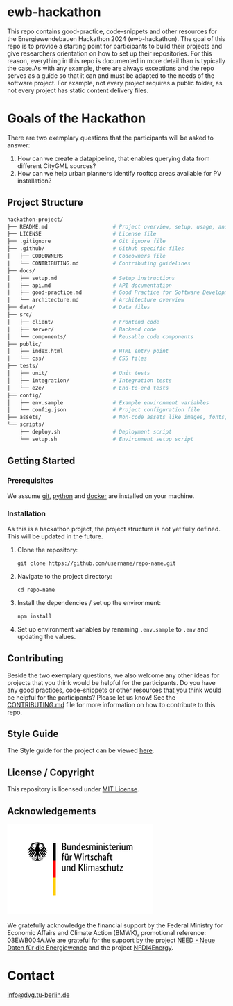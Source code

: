 # ewb-hackathon

This repo contains good-practice, code-snippets and other resources for the Energiewendebauen Hackathon 2024 (ewb-hackathon). The goal of this repo is to provide a starting point for participants to build their projects and give researchers orientation on how to set up their repositories. For this reason, everything in this repo is documented in more detail than is typically the case.As with any example, there are always exceptions and the repo serves as a guide so that it can and must be adapted to the needs of the software project. For example, not every project requires a public folder, as not every project has static content delivery files.  

# Goals of the Hackathon

There are two exemplary questions that the participants will be asked to answer:

1. How can we create a datapipeline, that enables querying data from different CityGML sources?
2. How can we help urban planners identify rooftop areas available for PV installation?

## Project Structure
```bash
hackathon-project/
├── README.md                     # Project overview, setup, usage, and contributions
├── LICENSE                       # License file
├── .gitignore                    # Git ignore file
├── .github/                      # Github specific files
│   ├── CODEOWNERS                # Codeowners file
│   └── CONTRIBUTING.md           # Contributing guidelines
├── docs/
│   ├── setup.md                  # Setup instructions
│   ├── api.md                    # API documentation
│   ├── good-practice.md          # Good Practice for Software Development
│   └── architecture.md           # Architecture overview
├── data/                         # Data files
├── src/
│   ├── client/                   # Frontend code
│   ├── server/                   # Backend code
│   └── components/               # Reusable code components
├── public/
│   ├── index.html                # HTML entry point
│   └── css/                      # CSS files
├── tests/
│   ├── unit/                     # Unit tests
│   ├── integration/              # Integration tests
│   └── e2e/                      # End-to-end tests
├── config/
│   ├── env.sample                # Example environment variables
│   └── config.json               # Project configuration file
├── assets/                       # Non-code assets like images, fonts, icons
└── scripts/
    ├── deploy.sh                 # Deployment script
    └── setup.sh                  # Environment setup script
```	

## Getting Started

### Prerequisites

We assume [git](https://git-scm.com/), [python](https://www.python.org/) and [docker](https://www.docker.com/) are installed on your machine.

### Installation

As this is a hackathon project, the project structure is not yet fully defined. This will be updated in the future.

1. Clone the repository:
   ```
   git clone https://github.com/username/repo-name.git
   ```
2. Navigate to the project directory:
   ```
   cd repo-name
   ```
3. Install the dependencies / set up the environment:
   ```
   npm install
   ```
4. Set up environment variables by renaming `.env.sample` to `.env` and updating the values.


## Contributing

Beside the two exemplary questions, we also welcome any other ideas for projects that you think would be helpful for the participants. Do you have any good practices, code-snippets or other resources that you think would be helpful for the participants? Please let us know! See the [CONTRIBUTING.md](./github/CONTRIBUTING.md) file for more information on how to contribute to this repo.

## Style Guide

The Style guide for the project can be viewed [here](./styleGuide.md).


## License / Copyright

This repository is licensed under [MIT License](LICENSE).


## Acknowledgements

![Alt text](./assets/logos/BMWK_Logo_2021.svg)

We gratefully acknowledge the financial support by the Federal Ministry for Economic Affairs and Climate Action (BMWK), promotional reference: 03EWB004A.We are grateful for the support by the project [NEED - Neue Daten für die Energiewende](https://www.epe.ed.tum.de/ens/research/projects/current-projects/need/) and the project [NFDI4Energy](https://nfdi4energy.de/).

# Contact

[info@dvg.tu-berlin.de](mailto:info@dvg.tu-berlin.de)
